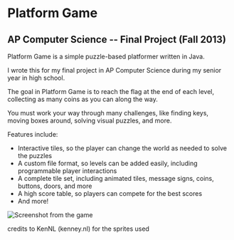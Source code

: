 Platform Game
==============

AP Computer Science -- Final Project (Fall 2013)
--------------

Platform Game is a simple puzzle-based platformer written in Java.

I wrote this for my final project in AP Computer Science during my senior year in high school.

The goal in Platform Game is to reach the flag at the end of each level, collecting as many coins as you can along the way.

You must work your way through many challenges, like finding keys, moving boxes around, solving visual puzzles, and more.

Features include:

  * Interactive tiles, so the player can change the world as needed to solve the puzzles
  * A custom file format, so levels can be added easily, including programmable player interactions
  * A complete tile set, including animated tiles, message signs, coins, buttons, doors, and more
  * A high score table, so players can compete for the best scores
  * And more!

![Screenshot from the game](http://i.imgur.com/FwC6z3S.png)

credits to KenNL (kenney.nl) for the sprites used
